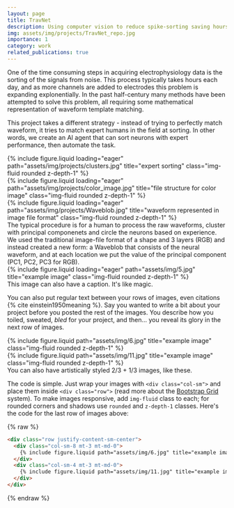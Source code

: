 ```yaml
---
layout: page
title: TravNet
description: Using computer vision to reduce spike-sorting saving hours per day!
img: assets/img/projects/TravNet_repo.jpg
importance: 1
category: work
related_publications: true
---
```


One of the time consuming steps in acquiring electrophysiology data is the sorting of the signals from noise. This process typically takes hours each day, and as more channels are added to electrodes this problem is expanding explonentially. In the past half-century many methods have been attempted to solve this problem, all requiring some mathematical representation of waveform template matching. 

This project takes a different strategy - instead of trying to perfectly match waveform, it tries to match expert humans in the field at sorting. In other words, we create an AI agent that can sort neurons with expert performance, then automate the task. 

<div class="row">
    <div class="col-sm mt-3 mt-md-0">
        {% include figure.liquid loading="eager" path="assets/img/projects/clusters.jpg" title="expert sorting" class="img-fluid rounded z-depth-1" %}
    </div>
    <div class="col-sm mt-3 mt-md-0">
        {% include figure.liquid loading="eager" path="assets/img/projects/color_image.jpg" title="file structure for color image" class="img-fluid rounded z-depth-1" %}
    </div>
    <div class="col-sm mt-3 mt-md-0">
        {% include figure.liquid loading="eager" path="assets/img/projects/Waveblob.jpg" title="waveform represented in image file format" class="img-fluid rounded z-depth-1" %}
    </div>
</div>
<div class="caption">
    The typical procedure is for a human to process the raw waveforms, cluster with principal componenets and circle the neurons based on experience. We used the traditional image-file format of a shape and 3 layers (RGB) and instead created a new form: a Waveblob that consists of the neural waveform, and at each location we put the value of the principal component (PC1, PC2, PC3 for RGB).
</div>
<div class="row">
    <div class="col-sm mt-3 mt-md-0">
        {% include figure.liquid loading="eager" path="assets/img/5.jpg" title="example image" class="img-fluid rounded z-depth-1" %}
    </div>
</div>
<div class="caption">
    This image can also have a caption. It's like magic.
</div>

You can also put regular text between your rows of images, even citations {% cite einstein1950meaning %}.
Say you wanted to write a bit about your project before you posted the rest of the images.
You describe how you toiled, sweated, _bled_ for your project, and then... you reveal its glory in the next row of images.

<div class="row justify-content-sm-center">
    <div class="col-sm-8 mt-3 mt-md-0">
        {% include figure.liquid path="assets/img/6.jpg" title="example image" class="img-fluid rounded z-depth-1" %}
    </div>
    <div class="col-sm-4 mt-3 mt-md-0">
        {% include figure.liquid path="assets/img/11.jpg" title="example image" class="img-fluid rounded z-depth-1" %}
    </div>
</div>
<div class="caption">
    You can also have artistically styled 2/3 + 1/3 images, like these.
</div>

The code is simple.
Just wrap your images with `<div class="col-sm">` and place them inside `<div class="row">` (read more about the <a href="https://getbootstrap.com/docs/4.4/layout/grid/">Bootstrap Grid</a> system).
To make images responsive, add `img-fluid` class to each; for rounded corners and shadows use `rounded` and `z-depth-1` classes.
Here's the code for the last row of images above:

{% raw %}

```html
<div class="row justify-content-sm-center">
  <div class="col-sm-8 mt-3 mt-md-0">
    {% include figure.liquid path="assets/img/6.jpg" title="example image" class="img-fluid rounded z-depth-1" %}
  </div>
  <div class="col-sm-4 mt-3 mt-md-0">
    {% include figure.liquid path="assets/img/11.jpg" title="example image" class="img-fluid rounded z-depth-1" %}
  </div>
</div>
```

{% endraw %}
